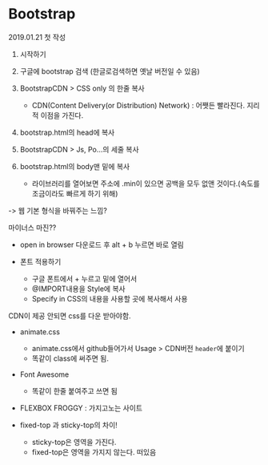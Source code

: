 # Bootstrap

2019.01.21 첫 작성

1. 시작하기
2. 구글에 bootstrap 검색 (한글로검색하면 옛날 버전일 수 있음)
3. BootstrapCDN > CSS only 의 한줄 복사
   * CDN(Content Delivery(or Distribution) Network) : 어쨋든 빨라진다. 지리적 이점을 가진다.

4. bootstrap.html의 head에 복사
5. BootstrapCDN > Js, Po...의 세줄 복사
6. bootstrap.html의 body맨 밑에 복사
   * 라이브러리를 열어보면 주소에 .min이 있으면 공백을 모두 없앤 것이다.(속도를 조금이라도 빠르게 하기 위해)

-> 웹 기본 형식을 바꿔주는 느낌?

마이너스 마진??

* open in browser 다운로드 후 alt + b 누르면 바로 열림



* 폰트 적용하기
  - 구글 폰트에서 + 누르고 밑에 열어서
  - @IMPORT내용을 Style에 복사
  - Specify in CSS의 내용을 사용할 곳에 복사해서 사용

CDN이 제공 안되면 css를 다운 받아야함.

* animate.css
  * animate.css에서 github들어가서 Usage > CDN버전 `header`에 붙이기
  * 똑같이 class에 써주면 됨.
* Font Awesome
  * 똑같이 한줄 붙여주고 쓰면 됨
* FLEXBOX FROGGY : 가지고노는 사이트



* fixed-top 과 sticky-top의 차이!
  - sticky-top은 영역을 가진다.
  - fixed-top은 영역을 가지지 않는다. 떠있음